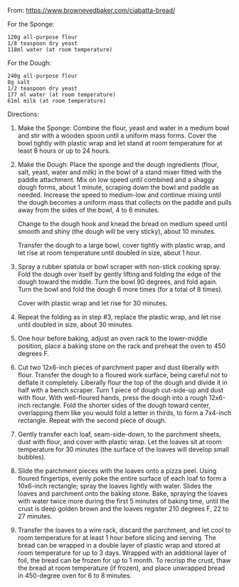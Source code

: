 From: https://www.browneyedbaker.com/ciabatta-bread/

For the Sponge:

    120g all-purpose flour
    1/8 teaspoon dry yeast
    118ml water (at room temperature)

For the Dough:

    240g all-purpose flour
    8g salt
    1/2 teaspoon dry yeast
    177 ml water (at room temperature)
    61ml milk (at room temperature)

Directions:

1. Make the Sponge: Combine the flour, yeast and water in a medium bowl and stir with a wooden spoon until a uniform mass forms. Cover the bowl tightly with plastic wrap and let stand at room temperature for at least 8 hours or up to 24 hours.

2. Make the Dough: Place the sponge and the dough ingredients (flour, salt, yeast, water and milk) in the bowl of a stand mixer fitted with the paddle attachment. Mix on low speed until combined and a shaggy dough forms, about 1 minute, scraping down the bowl and paddle as needed. Increase the speed to medium-low and continue mixing until the dough becomes a uniform mass that collects on the paddle and pulls away from the sides of the bowl, 4 to 6 minutes.

   Change to the dough hook and knead the bread on medium speed until smooth and shiny (the dough will be very sticky), about 10 minutes.

   Transfer the dough to a large bowl, cover tightly with plastic wrap, and let rise at room temperature until doubled in size, about 1 hour.
3. Spray a rubber spatula or bowl scraper with non-stick cooking spray. Fold the dough over itself by gently lifting and folding the edge of the dough toward the middle. Turn the bowl 90 degrees, and fold again. Turn the bowl and fold the dough 6 more times (for a total of 8 times).

   Cover with plastic wrap and let rise for 30 minutes.
4. Repeat the folding as in step #3, replace the plastic wrap, and let rise until doubled in size, about 30 minutes.

5. One hour before baking, adjust an oven rack to the lower-middle position, place a baking stone on the rack and preheat the oven to 450 degrees F.

6. Cut two 12x6-inch pieces of parchment paper and dust liberally with flour. Transfer the dough to a floured work surface, being careful not to deflate it completely. Liberally flour the top of the dough and divide it in half with a bench scraper. Turn 1 piece of dough cut-side-up and dust with flour. With well-floured hands, press the dough into a rough 12x6-inch rectangle. Fold the shorter sides of the dough toward center, overlapping them like you would fold a letter in thirds, to form a 7x4-inch rectangle. Repeat with the second piece of dough.

7. Gently transfer each loaf, seam-side-down, to the parchment sheets, dust with flour, and cover with plastic wrap. Let the loaves sit at room temperature for 30 minutes (the surface of the loaves will develop small bubbles).

8. Slide the parchment pieces with the loaves onto a pizza peel. Using floured fingertips, evenly poke the entire surface of each loaf to form a 10x6-inch rectangle; spray the loaves lightly with water. Slides the loaves and parchment onto the baking stone. Bake, spraying the loaves with water twice more during the first 5 minutes of baking time, until the crust is deep golden brown and the loaves register 210 degrees F, 22 to 27 minutes.

9. Transfer the loaves to a wire rack, discard the parchment, and let cool to room temperature for at least 1 hour before slicing and serving. The bread can be wrapped in a double layer of plastic wrap and stored at room temperature for up to 3 days. Wrapped with an additional layer of foil, the bread can be frozen for up to 1 month. To recrisp the crust, thaw the bread at room temperature (if frozen), and place unwrapped bread in 450-degree oven for 6 to 8 minutes.
